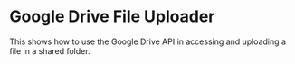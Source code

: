 # Google Drive File Uploader
This shows how to use the Google Drive API in accessing and uploading a file in a shared folder.

